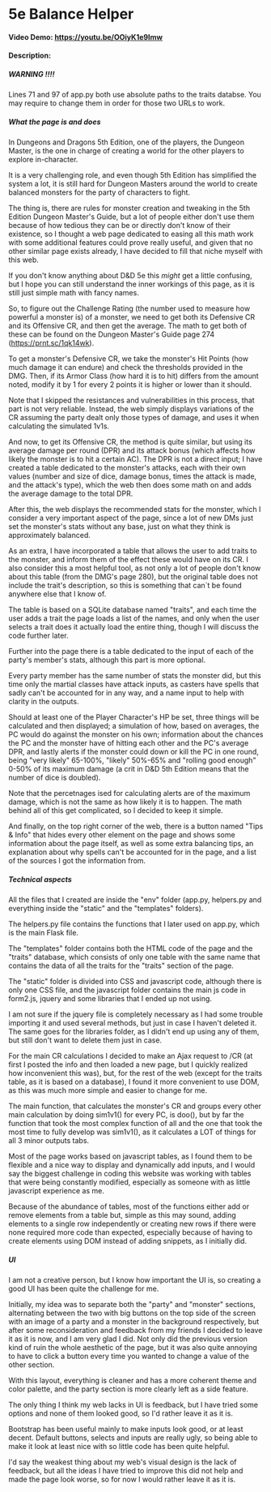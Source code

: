 # 5e Balance Helper
#### Video Demo:  https://youtu.be/OOiyK1e9Imw
#### Description:

##### WARNING !!!!

Lines 71 and 97 of app.py both use absolute paths to the traits databse. You may require to change them in order for those two URLs to work.

##### What the page is and does

In Dungeons and Dragons 5th Edition, one of the players, the Dungeon Master, is the one
in charge of creating a world for the other players to explore in-character.

It is a very challenging role, and even though 5th Edition has simplified the system a lot, 
it is still hard for Dungeon Masters around the world to create balanced monsters for the party of characters
to fight.

The thing is, there are rules for monster creation and tweaking in the 5th Edition Dungeon Master's Guide,
but a lot of people either don't use them because of how tedious they can be or directly don't know of their existence,
so I thought a web page dedicated to easing all this math work with some additional features could prove really useful,
and given that no other similar page exists already, I have decided to fill that niche myself with this web.


If you don't know anything about D&D 5e this _might_ get a little confusing, but I hope you can still understand the
inner workings of this page, as it is still just simple math with fancy names.

So, to figure out the Challenge Rating (the number used to measure how powerful a monster is) 
of a monster, we need to get both its Defensive CR and its Offensive CR, and then get the average.
The math to get both of these can be found on the Dungeon Master's Guide page 274 (https://prnt.sc/1qk14wk).

To get a monster's Defensive CR, we take the monster's Hit Points (how much damage it can endure) and check the thresholds 
provided in the DMG. Then, if its Armor Class (how hard it is to hit) differs from the amount noted, modify it by 1 for 
every 2 points it is higher or lower than it should.

Note that I skipped the resistances and vulnerabilities in this process, that part is not very reliable.
Instead, the web simply displays variations of the CR assuming the party dealt only those types of damage, and uses it when calculating
the simulated 1v1s.

And now, to get its Offensive CR, the method is quite similar, but using its average damage per round (DPR) and its attack bonus 
(which affects how likely the monster is to hit a certain AC). The DPR is not a direct input; I have created a table dedicated to the 
monster's attacks, each with their own values (number and size of dice, damage bonus, times the attack is made, and the attack's type), 
which the web then does some math on and adds the average damage to the total DPR.


After this, the web displays the recommended stats for the monster, which I consider a very important aspect of the page,
since a lot of new DMs just set the monster's stats without any base, just on what they think is approximately balanced.


As an extra, I have incorporated a table that allows the user to add traits to the monster, and inform them of the effect these would have
on its CR. I also consider this a most helpful tool, as not only a lot of people don't know about this table (from the DMG's page 280),
but the original table does not include the trait's description, so this is something that can`t be found anywhere else that I know of.

The table is based on a SQLite database named "traits", and each time the user adds a trait the page
loads a list of the names, and only when the user selects a trait does it actually load the entire thing, though I will discuss the code further later.


Further into the page there is a table dedicated to the input of each of the party's member's stats, although this part is more optional.

Every party member has the same number of stats the monster did, but this time only the martial classes have attack inputs, as casters
have spells that sadly can't be accounted for in any way, and a name input to help with clarity in the outputs.


Should at least one of the Player Character's HP be set, three things will be calculated and then displayed; a simulation of how,
based on averages, the PC would do against the monster on his own; information about the chances the PC and the monster have of hitting each other and
the PC's average DPR, and lastly alerts if the monster could down or kill the PC in one round, being "very likely" 65-100%, "likely" 50%-65% and "rolling 
good enough" 0-50% of its maximum damage (a crit in D&D 5th Edition means that the number of dice is doubled).

Note that the percetnages ised for calculating alerts are of the maximum damage, which is not the same as how likely
it is to happen. The math behind all of this get complicated, so I decided to keep it simple.

And finally, on the top right corner of the web, there is a button named "Tips & Info" that hides every other element on the page and shows some information
about the page itself, as well as some extra balancing tips, an explanation about why spells can't be accounted for in the page, and a list
of the sources I got the information from.


##### Technical aspects

All the files that I created are inside the "env" folder (app.py, helpers.py and everything inside the "static" and the "templates" folders).

The helpers.py file contains the functions that I later used on app.py, which is the main Flask file.

The "templates" folder contains both the HTML code of the page and the "traits" database, which consists of only one table
with the same name that contains the data of all the traits for the "traits" section of the page.

The "static" folder is divided into CSS and javascript code, although there is only one CSS file, and the javascript folder
contains the main js code in form2.js, jquery and some libraries that I ended up not using.

I am not sure if the jquery file is completely necessary as I had some trouble importing it and used several methods, but just in case I
haven't deleted it. The same goes for the libraries folder, as I didn't end up using any of them, but still don't want to delete them just in case.


For the main CR calculations I decided to make an Ajax request to /CR (at first I posted the info and then loaded a new page, but 
I quickly realized how inconvenient this was), but, for the rest of the web (except for the traits table, as
it is based on a database), I found it more convenient to use DOM, as this was much more simple and easier to change for me.

The main function, that calculates the monster's CR and groups every other main calculation by doing sim1v1() for every PC, is doo(), 
but by far the function that took the most complex function of all and the one that took the most time to fully develop was sim1v1(), 
as it calculates a LOT of things for all 3 minor outputs tabs.

Most of the page works based on javascript tables, as I found them to be flexible and a nice way to display and dynamically add inputs,
and I would say the biggest challenge in coding this website was working with tables that were being constantly modified, especially 
as someone with as little javascript experience as me.

Because of the abundance of tables, most of the functions either add or remove elements from a table but, simple as this may sound, 
adding elements to a single row independently or creating new rows if there were none required more code than expected, especially because of
having to create elements using DOM instead of adding snippets, as I initially did.



##### UI

I am not a creative person, but I know how important the UI is, so creating a good UI has been quite the challenge for me.

Initially, my idea was to separate both the "party" and "monster" sections, alternating between the two with big buttons on the top side of the screen 
with an image of a party and a monster in the background respectively, but after some reconsideration and feedback from my friends I decided to
leave it as it is now, and I am very glad I did. Not only did the previous version kind of ruin the whole aesthetic of the page, but it was also quite
annoying to have to click a button every time you wanted to change a value of the other section.

With this layout, everything is cleaner and has a more coherent theme and color palette, and the party section is more clearly left as a side feature.

The only thing I think my web lacks in UI is feedback, but I have tried some options and
none of them looked good, so I'd rather leave it as it is.

Bootstrap has been useful mainly to make inputs look good, or at least decent. Default buttons, selects and inputs are really
ugly, so being able to make it look at least nice with so little code has been quite helpful.

I'd say the weakest thing about my web's visual design is the lack of feedback, but all the ideas I have tried to improve this
did not help and made the page look worse, so for now I would rather leave it as it is.